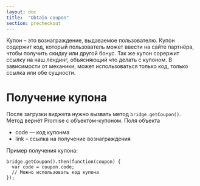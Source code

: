```yaml
---
layout: doc
title:  "Obtain coupon"
section: precheckout
---
```


Купон – это вознаграждение, выдаваемое пользователю. Купон содержит код, который пользователь может ввести на сайте партнёра, чтобы получить скидку или другой бонус.
Так же купон сорержит ссылку на наш лендинг, объясняющий что делать с купоном. В зависимости от механики, может использоваться только код, только ссылка или обе сущности.

# Получение купона
После загрузки виджета нужно вызвать метод `bridge.getCoupon()`. Метод вернёт Promise с объектом-купоном.
Поля объекта
* code — код купонма
* link – ссылка на получение вознаграждения

Пример получения купона:

```
bridge.getCoupon().then(function(coupon) {
  var code = coupon.code;
  // Можно использовать код купона
});
```
